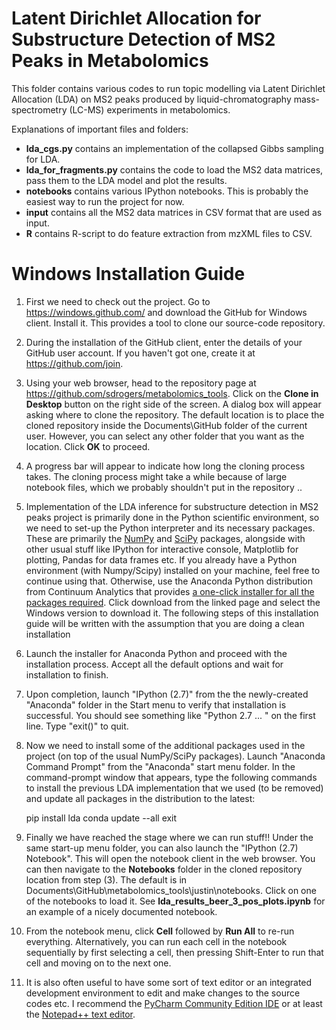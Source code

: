 Latent Dirichlet Allocation for Substructure Detection of MS2 Peaks in Metabolomics
===================================================================================

This folder contains various codes to run topic modelling via Latent Dirichlet Allocation (LDA) on MS2 peaks produced by liquid-chromatography mass-spectrometry (LC-MS) experiments in metabolomics.

Explanations of important files and folders:

* **lda_cgs.py** contains an implementation of the collapsed Gibbs sampling for LDA.
* **lda_for_fragments.py** contains the code to load the MS2 data matrices, pass them to the LDA model and plot the results. 
* **notebooks** contains various IPython notebooks. This is probably the easiest way to run the project for now. 
* **input** contains all the MS2 data matrices in CSV format that are used as input. 
* **R** contains R-script to do feature extraction from mzXML files to CSV.

Windows Installation Guide
==========================

1. First we need to check out the project. Go to https://windows.github.com/ and download the GitHub for Windows client. Install it. This provides a tool to clone our source-code repository.
 
2. During the installation of the GitHub client, enter the details of your GitHub user account. If you haven't got one, create it at https://github.com/join. 

3. Using your web browser, head to the repository page at https://github.com/sdrogers/metabolomics_tools. Click on the **Clone in Desktop** button on the right side of the screen. A dialog box will appear asking where to clone the repository. The default location is to place the cloned repository inside the Documents\GitHub folder of the current user. However, you can select any other folder that you want as the location. Click **OK** to proceed.

4. A progress bar will appear to indicate how long the cloning process takes. The cloning process might take a while because of large notebook files, which we probably shouldn't put in the repository ..

5. Implementation of the LDA inference for substructure detection in MS2 peaks project is primarily done in the Python scientific environment, so we need to set-up the Python interpreter and its necessary packages. These are primarily the [NumPy](http://www.numpy.org/) and [SciPy](http://www.scipy.org/) packages, alongside with other usual stuff like IPython for interactive console, Matplotlib for plotting, Pandas for data frames etc. If you already have a Python environment (with Numpy/Scipy) installed on your machine, feel free to continue using that. Otherwise, use the Anaconda Python distribution from Continuum Analytics that provides [a one-click installer for all the packages required](https://store.continuum.io/cshop/anaconda/). Click download from the linked page and select the Windows version to download it. The following steps of this installation guide will be written with the assumption that you are doing a clean installation 

6. Launch the installer for Anaconda Python and proceed with the installation process. Accept all the default options and wait for installation to finish. 

7. Upon completion, launch "IPython (2.7)" from the the newly-created "Anaconda" folder in the Start menu to verify that installation is successful. You should see something like "Python 2.7 ... " on the first line. Type "exit()" to quit.

8. Now we need to install some of the additional packages used in the project (on top of the usual NumPy/SciPy packages). Launch "Anaconda Command Prompt" from the "Anaconda" start menu folder. In the command-prompt window that appears, type the following commands to install the previous LDA implementation that we used (to be removed) and update all packages in the distribution to the latest:

    pip install lda
	conda update --all
	exit

9. Finally we have reached the stage where we can run stuff!! Under the same start-up menu folder, you can also launch the "IPython (2.7) Notebook". This will open the notebook client in the web browser. You can then navigate to the **Notebooks** folder in the cloned repository location from step (3). The default is in Documents\GitHub\metabolomics_tools\justin\notebooks. Click on one of the notebooks to load it. See **lda_results_beer_3_pos_plots.ipynb** for an example of a nicely documented notebook. 

10. From the notebook menu, click **Cell** followed by **Run All** to re-run everything. Alternatively, you can run each cell in the notebook sequentially by first selecting a cell, then pressing Shift-Enter to run that cell and moving on to the next one. 

11. It is also often useful to have some sort of text editor or an integrated development environment to edit and make changes to the source codes etc. I recommend the [PyCharm Community Edition IDE](https://www.jetbrains.com/pycharm/download/) or at least the [Notepad++ text editor](https://notepad-plus-plus.org/).